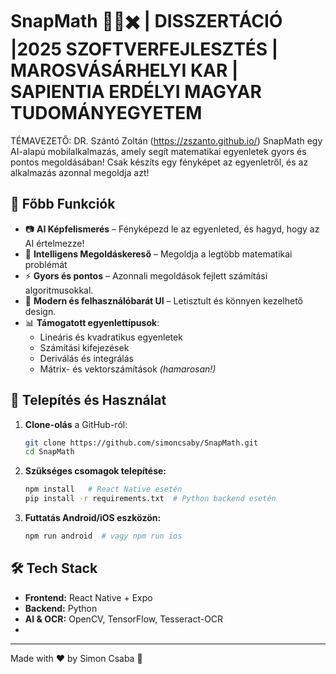 # SnapMath 📸➕✖️ | DISSZERTÁCIÓ |2025 SZOFTVERFEJLESZTÉS | MAROSVÁSÁRHELYI KAR | SAPIENTIA ERDÉLYI MAGYAR TUDOMÁNYEGYETEM

TÉMAVEZETŐ: DR. Szántó Zoltán (https://zszanto.github.io/)
SnapMath egy AI-alapú mobilalkalmazás, amely segít matematikai egyenletek gyors és pontos megoldásában! Csak készíts egy fényképet az egyenletről, és az alkalmazás azonnal megoldja azt!

## 🚀 Főbb Funkciók
- 📷 **AI Képfelismerés** – Fényképezd le az egyenleted, és hagyd, hogy az AI értelmezze!
- 🧠 **Intelligens Megoldáskereső** – Megoldja a legtöbb matematikai problémát
- ⚡ **Gyors és pontos** – Azonnali megoldások fejlett számítási algoritmusokkal.
- 🎨 **Modern és felhasználóbarát UI** – Letisztult és könnyen kezelhető design.
- 📊 **Támogatott egyenlettípusok**: 
  - Lineáris és kvadratikus egyenletek
  - Számítási kifejezések
  - Deriválás és integrálás
  - Mátrix- és vektorszámítások *(hamarosan!)*

## 📲 Telepítés és Használat

1. **Clone-olás** a GitHub-ról:
   ```sh
   git clone https://github.com/simoncsaby/SnapMath.git
   cd SnapMath
   ```
2. **Szükséges csomagok telepítése:**
   ```sh
   npm install   # React Native esetén
   pip install -r requirements.txt  # Python backend esetén
   ```
3. **Futtatás Android/iOS eszközön:**
   ```sh
   npm run android  # vagy npm run ios
   ```

## 🛠️ Tech Stack
- **Frontend:** React Native + Expo
- **Backend:** Python
- **AI & OCR:** OpenCV, TensorFlow, Tesseract-OCR
- 
---
Made with ❤️ by Simon Csaba 🚀
